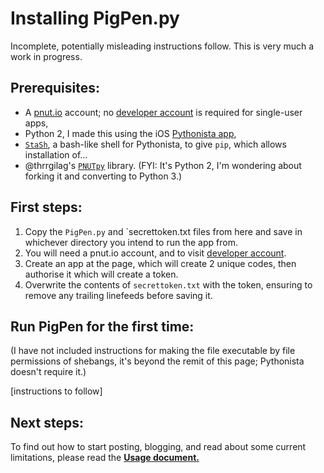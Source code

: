 # Installing PigPen.py
Incomplete, potentially misleading instructions follow.  This is very much a work in progress.

## Prerequisites:
* A [pnut.io](https://pnut.io) account; no [developer account](https://pnut.io/dev) is required for single-user apps,
* Python 2, I made this using the iOS [Pythonista app](http://omz-software.com/pythonista/),
* [`StaSh`](https://gist.github.com/CodyKochmann/4d6b40e77ba862e634185a038d2c3f13), a bash-like shell for Pythonista, to give `pip`, which allows installation of…
* @thrrgilag's [`PNUTpy`](https://github.com/pnut-api/PNUTpy) library. (FYI: It's Python 2, I'm wondering about forking it and converting to Python 3.)

## First steps:
1. Copy the `PigPen.py` and `secrettoken.txt files from here and save in whichever directory you intend to run the app from.
1. You will need a pnut.io account, and to visit [developer account](https://pnut.io/dev).
1. Create an app at the page, which will create 2 unique codes, then authorise it which will create a token.
1. Overwrite the contents of `secrettoken.txt` with the token, ensuring to remove any trailing linefeeds before saving it.

## Run PigPen for the first time:
(I have not included instructions for making the file executable by file permissions of shebangs, it's beyond the remit of this page; Pythonista doesn't require it.)

[instructions to follow]

## Next steps:
To find out how to start posting, blogging, and read about some current limitations, please read the **[Usage document.](/docs/20-usage.md)**
